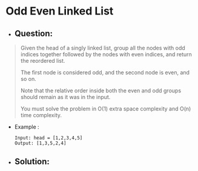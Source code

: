 # Odd Even Linked List
- ## Question:
>Given the head of a singly linked list, group all the nodes with odd indices together followed by the nodes with even indices, and return the reordered list.
>
>The first node is considered odd, and the second node is even, and so on.
>
>Note that the relative order inside both the even and odd groups should remain as it was in the input.
>
>You must solve the problem in O(1) extra space complexity and O(n) time complexity.

- Example :

      Input: head = [1,2,3,4,5]
      Output: [1,3,5,2,4]

- ## Solution:
```cpp
